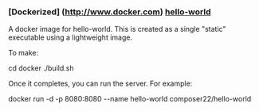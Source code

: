 ### [Dockerized] (http://www.docker.com) [hello-world](https://registry.hub.docker.com/u/composer22/hello-world/)

A docker image for hello-world. This is created as a single "static" executable using a lightweight image.

To make:

cd docker
./build.sh

Once it completes, you can run the server. For example:

docker run -d -p 8080:8080 --name hello-world composer22/hello-world
